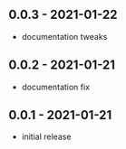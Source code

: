 ## 0.0.3 - 2021-01-22

- documentation tweaks

## 0.0.2 - 2021-01-21

- documentation fix

## 0.0.1 - 2021-01-21

- initial release
